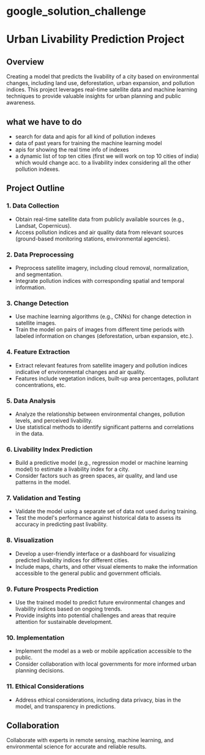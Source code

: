 # google_solution_challenge
# Urban Livability Prediction Project

## Overview

Creating a model that predicts the livability of a city based on environmental changes, including land use, deforestation, urban expansion, and pollution indices. This project leverages real-time satellite data and machine learning techniques to provide valuable insights for urban planning and public awareness.

## what we have to do 
- search for data and apis for all kind of pollution indexes
- data of past years for training the machine learning model
- apis for showing the real time info of indexes
- a dynamic list of top ten cities (first we will work on top 10 cities of india) which would change acc. to a livability index considering all the other pollution indexes.


## Project Outline

### 1. Data Collection

- Obtain real-time satellite data from publicly available sources (e.g., Landsat, Copernicus).
- Access pollution indices and air quality data from relevant sources (ground-based monitoring stations, environmental agencies).

### 2. Data Preprocessing

- Preprocess satellite imagery, including cloud removal, normalization, and segmentation.
- Integrate pollution indices with corresponding spatial and temporal information.

### 3. Change Detection

- Use machine learning algorithms (e.g., CNNs) for change detection in satellite images.
- Train the model on pairs of images from different time periods with labeled information on changes (deforestation, urban expansion, etc.).

### 4. Feature Extraction

- Extract relevant features from satellite imagery and pollution indices indicative of environmental changes and air quality.
- Features include vegetation indices, built-up area percentages, pollutant concentrations, etc.

### 5. Data Analysis

- Analyze the relationship between environmental changes, pollution levels, and perceived livability.
- Use statistical methods to identify significant patterns and correlations in the data.

### 6. Livability Index Prediction

- Build a predictive model (e.g., regression model or machine learning model) to estimate a livability index for a city.
- Consider factors such as green spaces, air quality, and land use patterns in the model.

### 7. Validation and Testing

- Validate the model using a separate set of data not used during training.
- Test the model's performance against historical data to assess its accuracy in predicting past livability.

### 8. Visualization

- Develop a user-friendly interface or a dashboard for visualizing predicted livability indices for different cities.
- Include maps, charts, and other visual elements to make the information accessible to the general public and government officials.

### 9. Future Prospects Prediction

- Use the trained model to predict future environmental changes and livability indices based on ongoing trends.
- Provide insights into potential challenges and areas that require attention for sustainable development.

### 10. Implementation

- Implement the model as a web or mobile application accessible to the public.
- Consider collaboration with local governments for more informed urban planning decisions.

### 11. Ethical Considerations

- Address ethical considerations, including data privacy, bias in the model, and transparency in predictions.

## Collaboration

Collaborate with experts in remote sensing, machine learning, and environmental science for accurate and reliable results.
